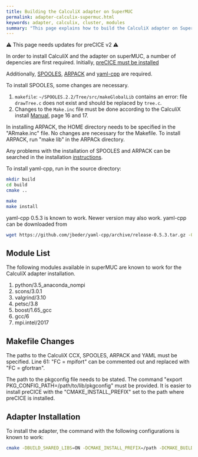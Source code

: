 ```yaml
---
title: Building the CalculiX adapter on SuperMUC
permalink: adapter-calculix-supermuc.html
keywords: adapter, calculix, cluster, modules
summary: "This page explains how to build the CalculiX adapter on SuperMUC. Even though SuperMUC was shut down in 2019, this page may still be useful for other clusters."
---
```


:warning: This page needs updates for preCICE v2 :warning:

In order to install CalculiX and the adapter on superMUC, a number of depencies are first required. Initially, [preCICE must be installed](installation-overview.html)

Additionally, [SPOOLES](http://www.netlib.org/linalg/spooles/spooles.2.2.html), [ARPACK](https://www.caam.rice.edu/software/ARPACK/) and [yaml-cpp](https://github.com/jbeder/yaml-cpp) are required. 

To install SPOOLES, some changes are necessary.

1. `makefile`: `~/SPOOLES.2.2/Tree/src/makeGlobalLib` contains an error: file `drawTree.c` does not exist and should be replaced by `tree.c`.
2. Changes to the `Make.inc` file must be done according to the CalculiX install [Manual](http://www.dhondt.de/INST_CCX_2_8_MAC_02_10_2015.pdf), page 16 and 17.

In installing ARPACK, the HOME directory needs to be specified in the "ARmake.inc" file. No changes are necessary for the Makefile. To install ARPACK, run "make lib" in the ARPACk directory.

Any problems with the installation of SPOOLES and ARPACK can be searched in the installation [instructions](http://www.dhondt.de/INST_CCX_2_8_MAC_02_10_2015.pdf).

To install yaml-cpp, run in the source directory:

```bash
mkdir build
cd build
cmake ..

make
make install
```

yaml-cpp 0.5.3 is known to work. Newer version may also work. yaml-cpp can be downloaded from

```bash
wget https://github.com/jbeder/yaml-cpp/archive/release-0.5.3.tar.gz -O - | tar xz 
```

## Module List

The following modules available in superMUC are known to work for the CalculiX adapter installation.

1. python/3.5_anaconda_nompi
2. scons/3.0.1  
3. valgrind/3.10
4. petsc/3.8
5. boost/1.65_gcc
6. gcc/6
7. mpi.intel/2017

## Makefile Changes

The paths to the CalculiX CCX, SPOOLES, ARPACK and YAML must be specified.
Line 61: "FC = mpifort" can be commented out and replaced with "FC = gfortran".

The path to the pkgconfig file needs to be stated. The command "export PKG_CONFIG_PATH=/path/to/lib/pkgconfig" must be provided. It is easier to install preCICE with the "CMAKE_INSTALL_PREFIX" set to the path where preCICE is installed.

## Adapter Installation

To install the adapter, the command with the following configurations is known to work:

```bash
cmake -DBUILD_SHARED_LIBS=ON -DCMAKE_INSTALL_PREFIX=/path -DCMAKE_BUILD_TYPE=RelWithDebInfo ..
```
